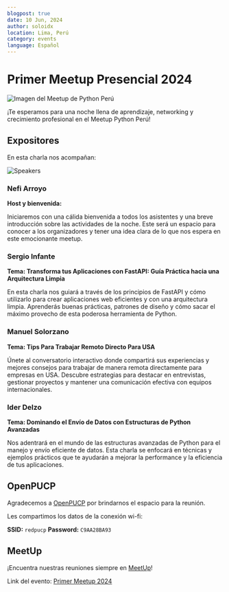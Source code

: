 ```yaml
---
blogpost: true
date: 10 Jun, 2024
author: soloidx
location: Lima, Perú
category: events
language: Español
---
```


# Primer Meetup Presencial 2024

![Imagen del Meetup de Python Perú](/_static/images/events/2024-06-11-meetup-headline.jpeg)

¡Te esperamos para una noche llena de aprendizaje, networking y crecimiento profesional en el Meetup Python Perú!

## Expositores

En esta charla nos acompañan:

![Speakers](/_static/images/events/2024-06-11-speakers.jpeg)

### Nefi Arroyo
**Host y bienvenida:**

Iniciaremos con una cálida bienvenida a todos los asistentes y una breve introducción sobre las actividades de la noche. Este será un espacio para conocer a los organizadores y tener una idea clara de lo que nos espera en este emocionante meetup.

### Sergio Infante
**Tema: Transforma tus Aplicaciones con FastAPI: Guía Práctica hacia una Arquitectura Limpia**

En esta charla nos guiará a través de los principios de FastAPI y cómo utilizarlo para crear aplicaciones web eficientes y con una arquitectura limpia. Aprenderás buenas prácticas, patrones de diseño y cómo sacar el máximo provecho de esta poderosa herramienta de Python.

### Manuel Solorzano
**Tema: Tips Para Trabajar Remoto Directo Para USA**

Únete al conversatorio interactivo donde compartirá sus experiencias y mejores consejos para trabajar de manera remota directamente para empresas en USA. Descubre estrategias para destacar en entrevistas, gestionar proyectos y mantener una comunicación efectiva con equipos internacionales.


### Ider Delzo
**Tema: Dominando el Envío de Datos con Estructuras de Python Avanzadas**

Nos adentrará en el mundo de las estructuras avanzadas de Python para el manejo y envío eficiente de datos. Esta charla se enfocará en técnicas y ejemplos prácticos que te ayudarán a mejorar la performance y la eficiencia de tus aplicaciones.

## OpenPUCP

Agradecemos a [OpenPUCP](https://open.pucp.edu.pe/) por brindarnos el espacio para la reunión.

Les compartimos los datos de la conexión wi-fi:

**SSID:** `redpucp`
**Password:** `C9AA28BA93`

## MeetUp

¡Encuentra nuestras reuniones siempre en [MeetUp](https://www.meetup.com/pythonperu/)!

Link del evento: [Primer Meetup 2024](https://www.meetup.com/pythonperu/events/301570136/)
